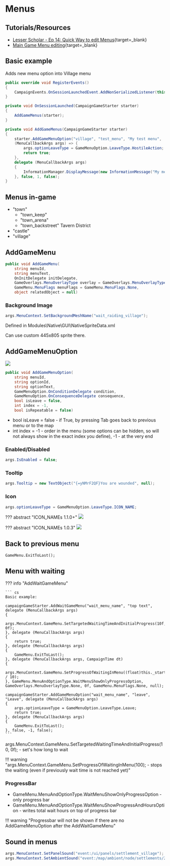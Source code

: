 # Menus

## Tutorials/Resources

* [Lesser Scholar - Ep 14: Quick Way to edit Menus](https://www.youtube.com/watch?v=WIsGqcGOeZQ){target=_blank}
* [Main Game Menu editing](https://www.nexusmods.com/mountandblade2bannerlord/mods/5233){target=_blank}

## Basic example

Adds new menu option into Village menu

``` cs
public override void RegisterEvents()
{
    CampaignEvents.OnSessionLaunchedEvent.AddNonSerializedListener(this, new Action<CampaignGameStarter>(this.OnSessionLaunched));
}

private void OnSessionLaunched(CampaignGameStarter starter)
{
    AddGameMenus(starter);
}

private void AddGameMenus(CampaignGameStarter starter)
{
    starter.AddGameMenuOption("village", "test_menu", "My test menu",
    (MenuCallbackArgs args) => {
        args.optionLeaveType = GameMenuOption.LeaveType.HostileAction;
        return true;
    },
    delegate (MenuCallbackArgs args)
    {
        InformationManager.DisplayMessage(new InformationMessage("My menu works!"));
    }, false, 1, false);
}

```

## Menus in-game

- "town"
    - "town_keep"
    - "town_arena"
    - "town_backstreet" Tavern District
- "castle"
- "village"


## AddGameMenu

``` cs
public void AddGameMenu(
    string menuId,
    string menuText,
    OnInitDelegate initDelegate,
    GameOverlays.MenuOverlayType overlay = GameOverlays.MenuOverlayType.None,
    GameMenu.MenuFlags menuFlags = GameMenu.MenuFlags.None,
    object relatedObject = null)
```

### Background Image

``` cs
args.MenuContext.SetBackgroundMeshName("wait_raiding_village");
```


Defined in Modules\Native\GUI\NativeSpriteData.xml

Can use custom 445x805 sprite there.



## AddGameMenuOption

![](/pics/i2CQmtK.png)


``` cs
public void AddGameMenuOption(
    string menuId,
    string optionId,
    string optionText,
    GameMenuOption.OnConditionDelegate condition,
    GameMenuOption.OnConsequenceDelegate consequence,
    bool isLeave = false,
    int index = -1,
    bool isRepeatable = false)
```


* bool isLeave = false - if True, by pressing Tab goes back to previous menu or to the map
* int index = -1 - order in the menu (some options can be hidden, so will not always show in the exact index you define), -1 - at the very end

### Enabled/Disabled

``` cs
args.IsEnabled = false;
```

### Tooltip

``` cs
args.Tooltip = new TextObject("{=yNMrF2QF}You are wounded", null);
```

### Icon

``` cs
args.optionLeaveType = GameMenuOption.LeaveType.ICON_NAME;
```

??? abstract "ICON_NAMEs 1.1.0+"
    ![](/pics/bWOtObC.png)

??? abstract "ICON_NAMEs 1.0.3"
    ![](/pics/DCeLFMO.png)



## Back to previous menu

    GameMenu.ExitToLast();

## Menu with waiting

??? info "AddWaitGameMenu"


    ``` cs
    Basic example:

    campaignGameStarter.AddWaitGameMenu("wait_menu_name", "top text", delegate (MenuCallbackArgs args)
    {
        args.MenuContext.GameMenu.SetTargetedWaitingTimeAndInitialProgress(10f, 0f);
    }, delegate (MenuCallbackArgs args)
    {
        return true;
    }, delegate (MenuCallbackArgs args)
    {
        GameMenu.ExitToLast();
    }, delegate (MenuCallbackArgs args, CampaignTime dt)
    {
        args.MenuContext.GameMenu.SetProgressOfWaitingInMenu((float)this._startTimeOfWaiting.ElapsedHoursUntilNow / 10);
    }, GameMenu.MenuAndOptionType.WaitMenuShowOnlyProgressOption, GameOverlays.MenuOverlayType.None, 0f, GameMenu.MenuFlags.None, null);

    campaignGameStarter.AddGameMenuOption("wait_menu_name", "leave", "Leave", delegate (MenuCallbackArgs args)
    {
        args.optionLeaveType = GameMenuOption.LeaveType.Leave;
        return true;
    }, delegate (MenuCallbackArgs args)
    {
        GameMenu.ExitToLast();
    }, false, -1, false);
    ```

args.MenuContext.GameMenu.SetTargetedWaitingTimeAndInitialProgress(10, 0f); - set's how long to wait

!!! warning "args.MenuContext.GameMenu.SetProgressOfWaitingInMenu(100); - stops the waiting (even if previously wait time is not reached yet)"


### ProgressBar

* GameMenu.MenuAndOptionType.WaitMenuShowOnlyProgressOption - only progress bar
* GameMenu.MenuAndOptionType.WaitMenuShowProgressAndHoursOption - writes total wait hours on top of progress bar

!!! warning "Progressbar will not be shown if there are no AddGameMenuOption after the AddWaitGameMenu"


## Sound in menus

``` cs
args.MenuContext.SetPanelSound("event:/ui/panels/settlement_village");
args.MenuContext.SetAmbientSound("event:/map/ambient/node/settlements/2d/village");
```

